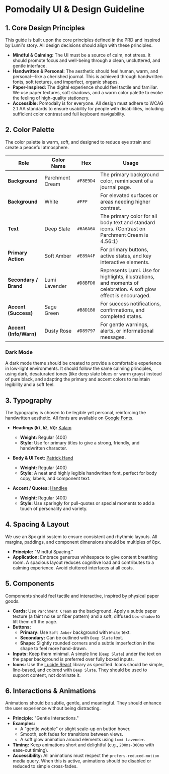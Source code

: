 # Pomodaily UI & Design Guideline

## 1. Core Design Principles

This guide is built upon the core principles defined in the PRD and inspired by Lumi's story. All design decisions should align with these principles.

- **Mindful & Calming:** The UI must be a source of calm, not stress. It should promote focus and well-being through a clean, uncluttered, and gentle interface.
- **Handwritten & Personal:** The aesthetic should feel human, warm, and personal—like a cherished journal. This is achieved through handwritten fonts, soft textures, and imperfect, organic shapes.
- **Paper-Inspired:** The digital experience should feel tactile and familiar. We use paper textures, soft shadows, and a warm color palette to evoke the feeling of high-quality stationery.
- **Accessible:** Pomodaily is for everyone. All design must adhere to WCAG 2.1 AA standards to ensure usability for people with disabilities, including sufficient color contrast and full keyboard navigability.

## 2. Color Palette

The color palette is warm, soft, and designed to reduce eye strain and create a peaceful atmosphere.

| Role                   | Color Name      | Hex       | Usage                                                                                                             |
| ---------------------- | --------------- | --------- | ----------------------------------------------------------------------------------------------------------------- |
| **Background**         | Parchment Cream | `#F8E9D4` | The primary background color, reminiscent of a journal page.                                                      |
| **Background**         | White           | `#FFF`    | For elevated surfaces or areas needing higher contrast.                                                           |
| **Text**               | Deep Slate      | `#6A6A6A` | The primary color for all body text and standard icons. (Contrast on Parchment Cream is 4.56:1)                   |
| **Primary Action**     | Soft Amber      | `#E89A4F` | For primary buttons, active states, and key interactive elements.                                                 |
| **Secondary / Brand**  | Lumi Lavender   | `#D8BFD8` | Represents Lumi. Use for highlights, illustrations, and moments of celebration. A soft glow effect is encouraged. |
| **Accent (Success)**   | Sage Green      | `#B8D1B8` | For success notifications, confirmations, and completed states.                                                   |
| **Accent (Info/Warn)** | Dusty Rose      | `#D89797` | For gentle warnings, alerts, or informational messages.                                                           |

### Dark Mode

A dark mode theme should be created to provide a comfortable experience in low-light environments. It should follow the same calming principles, using dark, desaturated tones (like deep slate blues or warm grays) instead of pure black, and adapting the primary and accent colors to maintain legibility and a soft feel.

## 3. Typography

The typography is chosen to be legible yet personal, reinforcing the handwritten aesthetic. All fonts are available on [Google Fonts](https://fonts.google.com/).

- **Headings (`h1`, `h2`, `h3`):** [Kalam](https://fonts.google.com/specimen/Kalam)

  - **Weight:** Regular (400)
  - **Style:** Use for primary titles to give a strong, friendly, and handwritten character.

- **Body & UI Text:** [Patrick Hand](https://fonts.google.com/specimen/Patrick+Hand)

  - **Weight:** Regular (400)
  - **Style:** A neat and highly legible handwritten font, perfect for body copy, labels, and component text.

- **Accent / Quotes:** [Handlee](https://fonts.google.com/specimen/Handlee)
  - **Weight:** Regular (400)
  - **Style:** Use sparingly for pull-quotes or special moments to add a touch of personality and variety.

## 4. Spacing & Layout

We use an 8px grid system to ensure consistent and rhythmic layouts. All margins, paddings, and component dimensions should be multiples of 8px.

- **Principle:** "Mindful Spacing."
- **Application:** Embrace generous whitespace to give content breathing room. A spacious layout reduces cognitive load and contributes to a calming experience. Avoid cluttered interfaces at all costs.

## 5. Components

Components should feel tactile and interactive, inspired by physical paper goods.

- **Cards:** Use `Parchment Cream` as the background. Apply a subtle paper texture (a faint noise or fiber pattern) and a soft, diffused `box-shadow` to lift them off the page.
- **Buttons:**
  - **Primary:** Use `Soft Amber` background with `White` text.
  - **Secondary:** Can be outlined with `Deep Slate` text.
  - **Shape:** Slightly rounded corners and a subtle imperfection in the shape to feel more hand-drawn.
- **Inputs:** Keep them minimal. A simple line (`Deep Slate`) under the text on the paper background is preferred over fully boxed inputs.
- **Icons:** Use the [Lucide React](https://lucide.dev/) library as specified. Icons should be simple, line-based, and colored with `Deep Slate`. They should be used to support content, not dominate it.

## 6. Interactions & Animations

Animations should be subtle, gentle, and meaningful. They should enhance the user experience without being distracting.

- **Principle:** "Gentle Interactions."
- **Examples:**
  - A "gentle wobble" or slight scale-up on button hover.
  - Smooth, soft fades for transitions between views.
  - A soft glow animation around elements using `Lumi Lavender`.
- **Timing:** Keep animations short and delightful (e.g., `200ms-300ms` with ease-out timing).
- **Accessibility:** All animations must respect the `prefers-reduced-motion` media query. When this is active, animations should be disabled or reduced to simple cross-fades.
